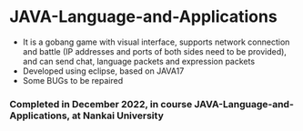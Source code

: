 # JAVA-Language-and-Applications

- It is a gobang game with visual interface, supports network connection and battle (IP addresses and ports of both sides need to be provided), and can send chat, language packets and expression packets
- Developed using eclipse, based on JAVA17
- Some BUGs to be repaired

### Completed in December 2022, in course JAVA-Language-and-Applications, at Nankai University
